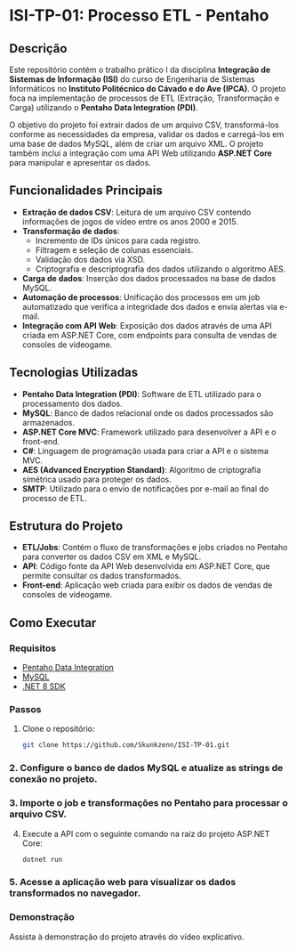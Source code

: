 # ISI-TP-01: Processo ETL - Pentaho

## Descrição
Este repositório contém o trabalho prático I da disciplina **Integração de Sistemas de Informação (ISI)** do curso de Engenharia de Sistemas Informáticos no **Instituto Politécnico do Cávado e do Ave (IPCA)**. O projeto foca na implementação de processos de ETL (Extração, Transformação e Carga) utilizando o **Pentaho Data Integration (PDI)**.

O objetivo do projeto foi extrair dados de um arquivo CSV, transformá-los conforme as necessidades da empresa, validar os dados e carregá-los em uma base de dados MySQL, além de criar um arquivo XML. O projeto também inclui a integração com uma API Web utilizando **ASP.NET Core** para manipular e apresentar os dados.

## Funcionalidades Principais

- **Extração de dados CSV**: Leitura de um arquivo CSV contendo informações de jogos de vídeo entre os anos 2000 e 2015.
- **Transformação de dados**:
  - Incremento de IDs únicos para cada registro.
  - Filtragem e seleção de colunas essenciais.
  - Validação dos dados via XSD.
  - Criptografia e descriptografia dos dados utilizando o algoritmo AES.
- **Carga de dados**: Inserção dos dados processados na base de dados MySQL.
- **Automação de processos**: Unificação dos processos em um job automatizado que verifica a integridade dos dados e envia alertas via e-mail.
- **Integração com API Web**: Exposição dos dados através de uma API criada em ASP.NET Core, com endpoints para consulta de vendas de consoles de videogame.

## Tecnologias Utilizadas

- **Pentaho Data Integration (PDI)**: Software de ETL utilizado para o processamento dos dados.
- **MySQL**: Banco de dados relacional onde os dados processados são armazenados.
- **ASP.NET Core MVC**: Framework utilizado para desenvolver a API e o front-end.
- **C#**: Linguagem de programação usada para criar a API e o sistema MVC.
- **AES (Advanced Encryption Standard)**: Algoritmo de criptografia simétrica usado para proteger os dados.
- **SMTP**: Utilizado para o envio de notificações por e-mail ao final do processo de ETL.

## Estrutura do Projeto

- **ETL/Jobs**: Contém o fluxo de transformações e jobs criados no Pentaho para converter os dados CSV em XML e MySQL.
- **API**: Código fonte da API Web desenvolvida em ASP.NET Core, que permite consultar os dados transformados.
- **Front-end**: Aplicação web criada para exibir os dados de vendas de consoles de videogame.

## Como Executar

### Requisitos

- [Pentaho Data Integration](https://sourceforge.net/projects/pentaho/)
- [MySQL](https://www.mysql.com/)
- [.NET 8 SDK](https://dotnet.microsoft.com/download)

### Passos

1. Clone o repositório:
   ```bash
   git clone https://github.com/Skunkzenn/ISI-TP-01.git

### 2. Configure o banco de dados MySQL e atualize as strings de conexão no projeto.

### 3. Importe o job e transformações no Pentaho para processar o arquivo CSV.

4. Execute a API com o seguinte comando na raiz do projeto ASP.NET Core:
   ```bash
   dotnet run


### 5. Acesse a aplicação web para visualizar os dados transformados no navegador.

### Demonstração
Assista à demonstração do projeto através do vídeo explicativo.

